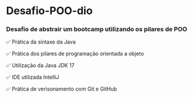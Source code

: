 # Desafio-POO-dio

### Desafio de abstrair um bootcamp utilizando os pilares de POO

✅ Prática da sintaxe da Java

✅ Prática dos pilares de programação orientada a objeto

✅ Utilização da Java JDK 17

✅ IDE utilizada IntelliJ

✅ Prática de verisonamento com Git e GitHub
